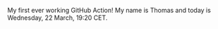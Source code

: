 My first ever working GitHub Action!
My name is Thomas and today is Wednesday, 22 March, 19:20 CET. 
